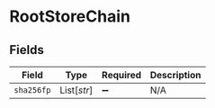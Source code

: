# RootStoreChain


## Fields

| Field              | Type               | Required           | Description        |
| ------------------ | ------------------ | ------------------ | ------------------ |
| `sha256fp`         | List[*str*]        | :heavy_minus_sign: | N/A                |